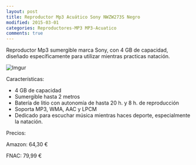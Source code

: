 ```yaml
---
layout: post
title: Reproductor Mp3 Acuático Sony NWZW273S Negro
modified: 2015-03-01
categories: Reproductores-MP3 MP3-Acuatico
comments: true
---
```


Reproductor Mp3 sumergible marca Sony, con 4 GB de capacidad, diseñado específicamente para utilizar mientras practicas natación.

![Imgur](http://i.imgur.com/raAqPDF.jpg?1 "Sony")

Características:

 - 4 GB de capacidad
 - Sumergible hasta 2 metros
 - Batería de litio con autonomía de hasta 20 h. y 8 h. de reproducción
 - Soporta MP3, WMA, AAC y LPCM
 - Dedicado para escuchar música mientras haces deporte, especialmente la natación.

Precios:

Amazon: 64,30 €

FNAC: 79,99 €